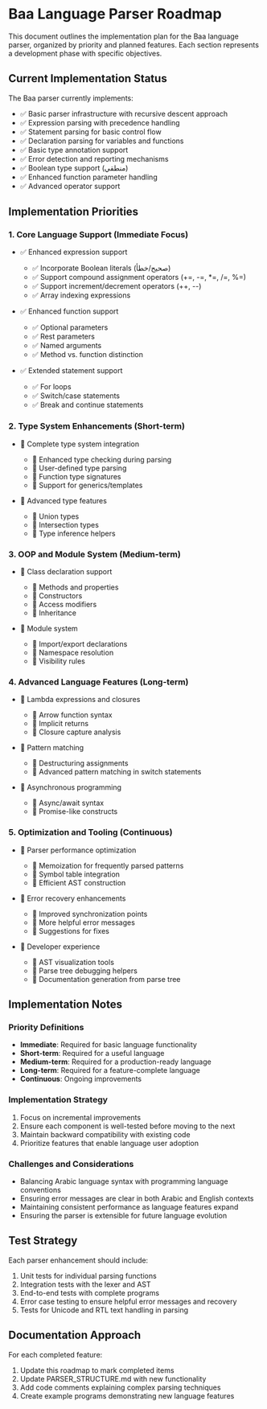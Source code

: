 # Baa Language Parser Roadmap

This document outlines the implementation plan for the Baa language parser, organized by priority and planned features. Each section represents a development phase with specific objectives.

## Current Implementation Status

The Baa parser currently implements:

- ✅ Basic parser infrastructure with recursive descent approach
- ✅ Expression parsing with precedence handling
- ✅ Statement parsing for basic control flow
- ✅ Declaration parsing for variables and functions
- ✅ Basic type annotation support
- ✅ Error detection and reporting mechanisms
- ✅ Boolean type support (منطقي)
- ✅ Enhanced function parameter handling
- ✅ Advanced operator support

## Implementation Priorities

### 1. Core Language Support (Immediate Focus)

- ✅ Enhanced expression support
  - ✅ Incorporate Boolean literals (صحيح/خطأ)
  - ✅ Support compound assignment operators (+=, -=, *=, /=, %=)
  - ✅ Support increment/decrement operators (++, --)
  - ✅ Array indexing expressions

- ✅ Enhanced function support
  - ✅ Optional parameters
  - ✅ Rest parameters
  - ✅ Named arguments
  - ✅ Method vs. function distinction

- ✅ Extended statement support
  - ✅ For loops
  - ✅ Switch/case statements
  - ✅ Break and continue statements

### 2. Type System Enhancements (Short-term)

- 🔲 Complete type system integration
  - 🔲 Enhanced type checking during parsing
  - 🔲 User-defined type parsing
  - 🔲 Function type signatures
  - 🔲 Support for generics/templates

- 🔲 Advanced type features
  - 🔲 Union types
  - 🔲 Intersection types
  - 🔲 Type inference helpers

### 3. OOP and Module System (Medium-term)

- 🔲 Class declaration support
  - 🔲 Methods and properties
  - 🔲 Constructors
  - 🔲 Access modifiers
  - 🔲 Inheritance

- 🔲 Module system
  - 🔲 Import/export declarations
  - 🔲 Namespace resolution
  - 🔲 Visibility rules

### 4. Advanced Language Features (Long-term)

- 🔲 Lambda expressions and closures
  - 🔲 Arrow function syntax
  - 🔲 Implicit returns
  - 🔲 Closure capture analysis

- 🔲 Pattern matching
  - 🔲 Destructuring assignments
  - 🔲 Advanced pattern matching in switch statements

- 🔲 Asynchronous programming
  - 🔲 Async/await syntax
  - 🔲 Promise-like constructs

### 5. Optimization and Tooling (Continuous)

- 🔲 Parser performance optimization
  - 🔲 Memoization for frequently parsed patterns
  - 🔲 Symbol table integration
  - 🔲 Efficient AST construction

- 🔲 Error recovery enhancements
  - 🔲 Improved synchronization points
  - 🔲 More helpful error messages
  - 🔲 Suggestions for fixes

- 🔲 Developer experience
  - 🔲 AST visualization tools
  - 🔲 Parse tree debugging helpers
  - 🔲 Documentation generation from parse tree

## Implementation Notes

### Priority Definitions

- **Immediate**: Required for basic language functionality
- **Short-term**: Required for a useful language
- **Medium-term**: Required for a production-ready language
- **Long-term**: Required for a feature-complete language
- **Continuous**: Ongoing improvements

### Implementation Strategy

1. Focus on incremental improvements
2. Ensure each component is well-tested before moving to the next
3. Maintain backward compatibility with existing code
4. Prioritize features that enable language user adoption

### Challenges and Considerations

- Balancing Arabic language syntax with programming language conventions
- Ensuring error messages are clear in both Arabic and English contexts
- Maintaining consistent performance as language features expand
- Ensuring the parser is extensible for future language evolution

## Test Strategy

Each parser enhancement should include:

1. Unit tests for individual parsing functions
2. Integration tests with the lexer and AST
3. End-to-end tests with complete programs
4. Error case testing to ensure helpful error messages and recovery
5. Tests for Unicode and RTL text handling in parsing

## Documentation Approach

For each completed feature:
1. Update this roadmap to mark completed items
2. Update PARSER_STRUCTURE.md with new functionality
3. Add code comments explaining complex parsing techniques
4. Create example programs demonstrating new language features
